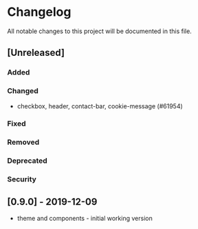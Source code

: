 # Changelog
All notable changes to this project will be documented in this file.

## [Unreleased]
### Added
### Changed
- checkbox, header, contact-bar, cookie-message (#61954)

### Fixed
### Removed
### Deprecated
### Security



## [0.9.0] - 2019-12-09
- theme and components - initial working version
